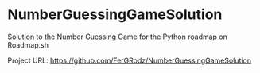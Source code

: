# NumberGuessingGameSolution
Solution to the Number Guessing Game for the Python roadmap on Roadmap.sh

Project URL: https://github.com/FerGRodz/NumberGuessingGameSolution
